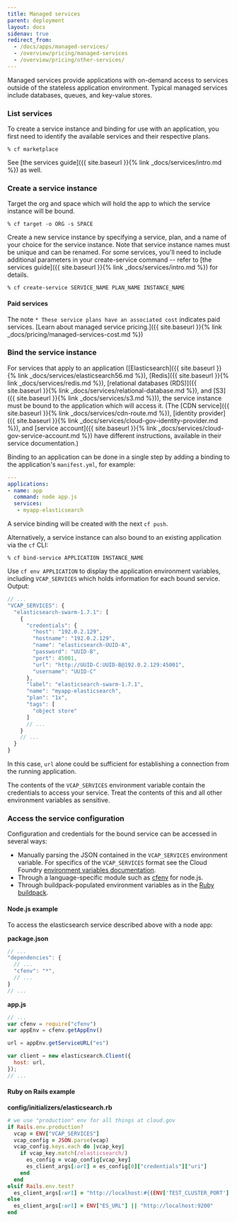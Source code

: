 ```yaml
---
title: Managed services
parent: deployment
layout: docs
sidenav: true
redirect_from: 
  - /docs/apps/managed-services/
  - /overview/pricing/managed-services
  - /overview/pricing/other-services/
---
```


Managed services provide applications with on-demand access to services outside of the stateless application environment. Typical managed services include databases, queues, and key-value stores.

### List services

To create a service instance and binding for use with an application, you first need to identify the available services and their respective plans.

```
% cf marketplace
```

See [the services guide]({{ site.baseurl }}{% link _docs/services/intro.md %}) as well.

### Create a service instance

Target the org and space which will hold the app to which the service instance will be bound.

```
% cf target -o ORG -s SPACE
```

Create a new service instance by specifying a service, plan, and a name of your choice for the service instance. Note that service instance names must be unique and can be renamed. For some services, you'll need to include additional parameters in your create-service command -- refer to [the services guide]({{ site.baseurl }}{% link _docs/services/intro.md %}) for details.

```
% cf create-service SERVICE_NAME PLAN_NAME INSTANCE_NAME
```

#### Paid services

The note `* These service plans have an associated cost` indicates paid services. [Learn about managed service pricing.]({{ site.baseurl }}{% link _docs/pricing/managed-services-cost.md %})

### Bind the service instance

For services that apply to an application ([Elasticsearch]({{ site.baseurl }}{% link _docs/services/elasticsearch56.md %}), [Redis]({{ site.baseurl }}{% link _docs/services/redis.md %}), [relational databases (RDS)]({{ site.baseurl }}{% link _docs/services/relational-database.md %}), and [S3]({{ site.baseurl }}{% link _docs/services/s3.md %})), the service instance must be bound to the application which will access it. (The [CDN service]({{ site.baseurl }}{% link _docs/services/cdn-route.md %}), [identity provider]({{ site.baseurl }}{% link _docs/services/cloud-gov-identity-provider.md %}), and [service account]({{ site.baseurl }}{% link _docs/services/cloud-gov-service-account.md %}) have different instructions, available in their service documentation.) 

Binding to an application can be done in a single step by adding a binding to the application's `manifest.yml`, for example:

```yaml
---
applications:
- name: app
  command: node app.js
  services:
   - myapp-elasticsearch
```

A service binding will be created with the next `cf push`.

Alternatively, a service instance can also bound to an existing application via the `cf` CLI:

```
% cf bind-service APPLICATION INSTANCE_NAME
```

Use `cf env APPLICATION` to display the application environment variables, including `VCAP_SERVICES` which holds information for each bound service. Output:

```javascript
// ...
"VCAP_SERVICES": {
  "elasticsearch-swarm-1.7.1": [
    {
      "credentials": {
        "host": "192.0.2.129",
        "hostname": "192.0.2.129",
        "name": "elasticsearch-UUID-A",
        "password": "UUID-B",
        "port": 45001,
        "url": "http://UUID-C:UUID-B@192.0.2.129:45001",
        "username": "UUID-C"
      },
      "label": "elasticsearch-swarm-1.7.1",
      "name": "myapp-elasticsearch",
      "plan": "1x",
      "tags": [
        "object store"
      ]
      // ...
    }
    // ...
  }
}
```

In this case, `url` alone could be sufficient for establishing a connection from the running application.

The contents of the `VCAP_SERVICES` environment variable contain the credentials to access your service. Treat the contents of this and all other environment variables as sensitive.

### Access the service configuration

Configuration and credentials for the bound service can be accessed in several ways:

* Manually parsing the JSON contained in the `VCAP_SERVICES` environment variable. For specifics of the `VCAP_SERVICES` format see the Cloud Foundry [environment variables documentation](http://docs.cloudfoundry.org/devguide/deploy-apps/environment-variable.html#VCAP-SERVICES).
* Through a language-specific module such as [cfenv](https://www.npmjs.org/package/cfenv) for node.js.
* Through buildpack-populated environment variables as in the [Ruby buildpack](http://docs.cloudfoundry.org/buildpacks/ruby/ruby-service-bindings.html#vcap-services-defines-database-url).

#### Node.js example

To access the elasticsearch service described above with a node app:

**package.json**

```javascript
// ...
"dependencies": {
  // ...
  "cfenv": "*",
  // ...
}
// ...
```

**app.js**

```javascript
// ...
var cfenv = require("cfenv")
var appEnv = cfenv.getAppEnv()

url = appEnv.getServiceURL("es")

var client = new elasticsearch.Client({
  host: url,
});
// ...
```

#### Ruby on Rails example

**config/initializers/elasticsearch.rb**

```ruby
# we use "production" env for all things at cloud.gov
if Rails.env.production?
  vcap = ENV["VCAP_SERVICES"]
  vcap_config = JSON.parse(vcap)
  vcap_config.keys.each do |vcap_key|
    if vcap_key.match(/elasticsearch/)
      es_config = vcap_config[vcap_key]
      es_client_args[:url] = es_config[0]["credentials"]["uri"]
    end
  end
elsif Rails.env.test?
  es_client_args[:url] = "http://localhost:#{(ENV['TEST_CLUSTER_PORT'] || 9250)}"
else
  es_client_args[:url] = ENV["ES_URL"] || "http://localhost:9200"
end
```

